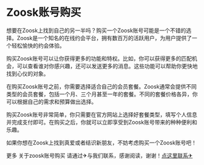 # Zoosk账号购买

想要在Zoosk上找到自己的另一半吗？购买一个Zoosk账号可能是一个不错的选择。Zoosk是一个知名的在线约会平台，拥有数百万的活跃用户，为用户提供了一个轻松愉快的约会体验。

购买Zoosk账号可以让你获得更多的功能和特权。比如，你可以获得更多的匹配机会，可以查看谁对你感兴趣，还可以发送更多的消息。这些功能可以帮助你更快地找到心仪的对象。

在购买Zoosk账号之前，你需要选择适合自己的会员套餐。Zoosk通常会提供不同类型的会员套餐，包括一个月、三个月甚至一年的套餐。不同的套餐价格各异，你可以根据自己的需求和预算做出选择。

购买Zoosk账号非常简单，你只需要在官方网站上选择好套餐类型，填写个人信息并完成支付即可。在购买之后，你就可以立即享受到Zoosk账号带来的种种便利和乐趣。

如果你想在Zoosk上找到真爱或者结识新朋友，不妨考虑购买一个Zoosk账号吧！

更多 关于zoosk账号购买 请通过✈与我们联系，感谢阅读，谢谢！[点这里联系✈](https://t.me/sjlmbot)